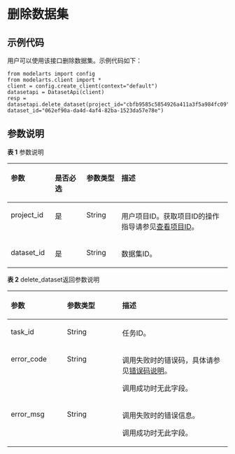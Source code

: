 # 删除数据集<a name="modelarts_04_0010"></a>

## 示例代码<a name="section35881040102516"></a>

用户可以使用该接口删除数据集。示例代码如下：

```
from modelarts import config
from modelarts.client import *
client = config.create_client(context="default")
datasetapi = DatasetApi(client)
resp = datasetapi.delete_dataset(project_id="cbfb9585c5854926a411a3f5a984fc09", dataset_id="062ef90a-da4d-4af4-82ba-1523da57e78e")
```

## 参数说明<a name="section0599140112517"></a>

**表 1**  参数说明

<a name="table1427122192918"></a>
<table><thead align="left"><tr id="row10299223299"><th class="cellrowborder" valign="top" width="20.02%" id="mcps1.2.5.1.1"><p id="p19121533162912"><a name="p19121533162912"></a><a name="p19121533162912"></a>参数</p>
</th>
<th class="cellrowborder" valign="top" width="14.31%" id="mcps1.2.5.1.2"><p id="p1812363372920"><a name="p1812363372920"></a><a name="p1812363372920"></a>是否必选</p>
</th>
<th class="cellrowborder" valign="top" width="15.89%" id="mcps1.2.5.1.3"><p id="p21241133112918"><a name="p21241133112918"></a><a name="p21241133112918"></a>参数类型</p>
</th>
<th class="cellrowborder" valign="top" width="49.78%" id="mcps1.2.5.1.4"><p id="p1812615330294"><a name="p1812615330294"></a><a name="p1812615330294"></a>描述</p>
</th>
</tr>
</thead>
<tbody><tr id="row1229142210294"><td class="cellrowborder" valign="top" width="20.02%" headers="mcps1.2.5.1.1 "><p id="p121291133132913"><a name="p121291133132913"></a><a name="p121291133132913"></a>project_id</p>
</td>
<td class="cellrowborder" valign="top" width="14.31%" headers="mcps1.2.5.1.2 "><p id="p0130163312298"><a name="p0130163312298"></a><a name="p0130163312298"></a>是</p>
</td>
<td class="cellrowborder" valign="top" width="15.89%" headers="mcps1.2.5.1.3 "><p id="p1913233372918"><a name="p1913233372918"></a><a name="p1913233372918"></a>String</p>
</td>
<td class="cellrowborder" valign="top" width="49.78%" headers="mcps1.2.5.1.4 "><p id="p4972959911831"><a name="p4972959911831"></a><a name="p4972959911831"></a>用户项目ID。获取项目ID的操作指导请参见<a href="查看项目ID.md">查看项目ID</a>。</p>
</td>
</tr>
<tr id="row1267615214142"><td class="cellrowborder" valign="top" width="20.02%" headers="mcps1.2.5.1.1 "><p id="p1586492010114"><a name="p1586492010114"></a><a name="p1586492010114"></a>dataset_id</p>
</td>
<td class="cellrowborder" valign="top" width="14.31%" headers="mcps1.2.5.1.2 "><p id="p10864142019111"><a name="p10864142019111"></a><a name="p10864142019111"></a>是</p>
</td>
<td class="cellrowborder" valign="top" width="15.89%" headers="mcps1.2.5.1.3 "><p id="p786415201112"><a name="p786415201112"></a><a name="p786415201112"></a>String</p>
</td>
<td class="cellrowborder" valign="top" width="49.78%" headers="mcps1.2.5.1.4 "><p id="p16864820319"><a name="p16864820319"></a><a name="p16864820319"></a>数据集ID。</p>
</td>
</tr>
</tbody>
</table>

**表 2**  delete\_dataset返回参数说明

<a name="table179502037135815"></a>
<table><thead align="left"><tr id="row11950173711581"><th class="cellrowborder" valign="top" width="25.515151515151512%" id="mcps1.2.4.1.1"><p id="p19950337115811"><a name="p19950337115811"></a><a name="p19950337115811"></a>参数</p>
</th>
<th class="cellrowborder" valign="top" width="25.050505050505052%" id="mcps1.2.4.1.2"><p id="p1895033719584"><a name="p1895033719584"></a><a name="p1895033719584"></a>参数类型</p>
</th>
<th class="cellrowborder" valign="top" width="49.43434343434344%" id="mcps1.2.4.1.3"><p id="p59501437125812"><a name="p59501437125812"></a><a name="p59501437125812"></a>描述</p>
</th>
</tr>
</thead>
<tbody><tr id="row199123010813"><td class="cellrowborder" valign="top" width="25.515151515151512%" headers="mcps1.2.4.1.1 "><p id="p1390017491318"><a name="p1390017491318"></a><a name="p1390017491318"></a>task_id</p>
</td>
<td class="cellrowborder" valign="top" width="25.050505050505052%" headers="mcps1.2.4.1.2 "><p id="p7741113017490"><a name="p7741113017490"></a><a name="p7741113017490"></a>String</p>
</td>
<td class="cellrowborder" valign="top" width="49.43434343434344%" headers="mcps1.2.4.1.3 "><p id="p10903184963119"><a name="p10903184963119"></a><a name="p10903184963119"></a>任务ID。</p>
</td>
</tr>
<tr id="row466982415915"><td class="cellrowborder" valign="top" width="25.515151515151512%" headers="mcps1.2.4.1.1 "><p id="p1566919246599"><a name="p1566919246599"></a><a name="p1566919246599"></a>error_code</p>
</td>
<td class="cellrowborder" valign="top" width="25.050505050505052%" headers="mcps1.2.4.1.2 "><p id="p176691024155920"><a name="p176691024155920"></a><a name="p176691024155920"></a>String</p>
</td>
<td class="cellrowborder" valign="top" width="49.43434343434344%" headers="mcps1.2.4.1.3 "><p id="p2702514017407"><a name="p2702514017407"></a><a name="p2702514017407"></a>调用失败时的错误码，具体请参见<a href="公共参数.md#section29446341644">错误码说明</a>。</p>
<p id="p4155274517407"><a name="p4155274517407"></a><a name="p4155274517407"></a>调用成功时无此字段。</p>
</td>
</tr>
<tr id="row20950337105814"><td class="cellrowborder" valign="top" width="25.515151515151512%" headers="mcps1.2.4.1.1 "><p id="p12966837205811"><a name="p12966837205811"></a><a name="p12966837205811"></a>error_msg</p>
</td>
<td class="cellrowborder" valign="top" width="25.050505050505052%" headers="mcps1.2.4.1.2 "><p id="p18966837115818"><a name="p18966837115818"></a><a name="p18966837115818"></a>String</p>
</td>
<td class="cellrowborder" valign="top" width="49.43434343434344%" headers="mcps1.2.4.1.3 "><p id="p5338123161119"><a name="p5338123161119"></a><a name="p5338123161119"></a>调用失败时的错误信息。</p>
<p id="p296619374586"><a name="p296619374586"></a><a name="p296619374586"></a>调用成功时无此字段。</p>
</td>
</tr>
</tbody>
</table>

